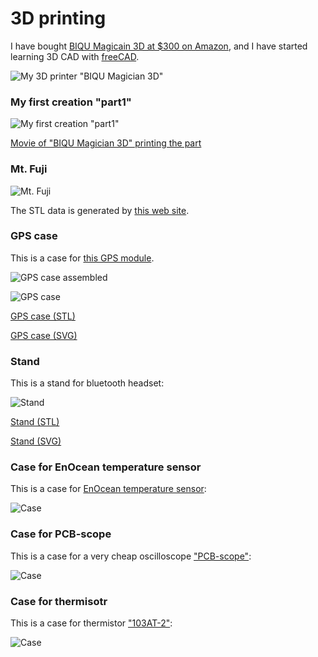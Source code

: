 # 3D printing

I have bought [BIQU Magicain 3D at $300 on Amazon](https://www.biqu.equipment/products/biqu-magician-3d-printer-new-diy-kit-mini-kossel-delta-printing), and I have started learning 3D CAD with [freeCAD](https://www.freecadweb.org/).

![My 3D printer "BIQU Magician 3D"](./doc/BIQU_Magician_3D.jpg)

### My first creation "part1"

![My first creation "part1"](./doc/part1.jpg)

[Movie of "BIQU Magician 3D" printing the part](./doc/3d_printing.mp4)

### Mt. Fuji

![Mt. Fuji](./doc/fuji.jpg)

The STL data is generated by [this web site](https://maps.gsi.go.jp/#15/35.362941/138.731450/&base=std&ls=std&disp=1&vs=c1j0l0u0t0z0r0f0).

### GPS case

This is a case for [this GPS module](http://akizukidenshi.com/catalog/g/gK-09991/).

![GPS case assembled](./gps/gps_assembled.jpg)

![GPS case](./gps/gps.jpg)

[GPS case (STL)](./gps/gps.stl)

[GPS case (SVG)](./gps/gps.svg)

### Stand

This is a stand for bluetooth headset:

![Stand](./stand/stand.jpg)

[Stand (STL)](./stand/stand.stl)

[Stand (SVG)](./stand/stand.svg)

### Case for EnOcean temperature sensor

This is a case for [EnOcean temperature sensor](https://www.enocean.com/en/enocean_modules_928mhz/stm-431j/):

![Case](./temperature/temperature.jpg)

### Case for PCB-scope

This is a case for a very cheap oscilloscope ["PCB-scope"](http://www.picaxe.com/Hardware/Add-on-Modules/PCB-scope/):

![Case](./osc001/osc001.jpg)

### Case for thermisotr

This is a case for thermistor ["103AT-2"](http://akizukidenshi.com/catalog/g/gP-07258/):

![Case](./thermistor/thermistor.jpg)
